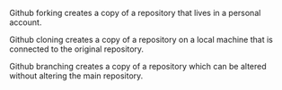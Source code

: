 Github forking creates a copy of a repository that lives in a personal account.

Github cloning creates a copy of a repository on a local machine that is connected to the original repository.

Github branching creates a copy of a repository which can be altered without altering the main repository.

